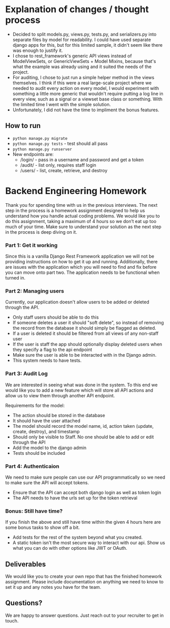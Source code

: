 # Explanation of changes / thought process

- Decided to split models.py, views.py, tests.py, and serializers.py into separate files by model for readability. I could have used separate django apps for this, but for this limited sample, it didn't seem like there was enough to justify it.
- I chose to rest_framework's generic API views instead of ModelViewSets, or GenericViewSets + Model Mixins, because that's what the example was already using and it suited the needs of the project.
- For auditing, I chose to just run a simple helper method in the views themselves. I think if this were a real large-scale project where we needed to audit every action on every model, I would experiment with something a little more generic that wouldn't require putting a log line in every view, such as a signal or a viewset base class or something. With the limited time I went with the simple solution.
- Unfortunately, I did not have the time to impliment the bonus features.

## How to run

- `python manage.py migrate`
- `python manage.py tests` - test should all pass
- `python manage.py runserver`
- New endpoints are:
  - /login/ - pass in a username and password and get a token
  - /audit/ - list only, requires staff login
  - /users/ - list, create, retrieve, and destroy

# Backend Engineering Homework

Thank you for spending time with us in the previous interviews. The next step in the process is a homework assignment designed to help us understand how you handle actual coding problems. We would like you to do this assignment, taking a maximum of 4 hours so we don’t eat up too much of your time. Make sure to understand your solution as the next step in the process is deep diving on it.

### Part 1: Get it working

Since this is a vanilla Django Rest Framework application we will not be providing instructions on how to get it up and running. Additionally, there are issues with the application which you will need to find and fix before you can move onto part two. The application needs to be functional when turned in.

### Part 2: Managing users

Currently, our application doesn't allow users to be added or deleted through the API.

- Only staff users should be able to do this
- If someone deletes a user it should "soft delete", so instead of removing the record from the database it should simply be flagged as deleted.
- If a user is deleted it should be filtered from all views of any non-staff user
- If the user is staff the app should optionally display deleted users when they specify a flag to the api endpoint
- Make sure the user is able to be interacted with in the Django admin.
- This system needs to have tests.

### Part 3: Audit Log

We are interested in seeing what was done in the system. To this end we would like you to add a new feature which will store all API actions and allow us to view them through another API endpoint.

Requirements for the model:

- The action should be stored in the database
- It should have the user attached
- The model should record the model name, id, action taken (update, create, destroy), and timestamp
- Should only be visible to Staff. No one should be able to add or edit through the API
- Add the model to the django admin
- Tests should be included

### Part 4: Authenticaion

We need to make sure people can use our API programmatically so we need to make sure the API will accept tokens.

- Ensure that the API can accept both django login as well as token login
- The API needs to have the urls set up for the token retrieval

### Bonus: Still have time?

If you finish the above and still have time within the given 4 hours here are some bonus tasks to show off a bit.

- Add tests for the rest of the system beyond what you created.
- A static token isn't the most secure way to interact with our api. Show us what you can do with other options like JWT or OAuth.

## Deliverables

We would like you to create your own repo that has the finished homework assignment. Please include documentation on anything we need to know to set it up and any notes you have for the team.

## Questions?

We are happy to answer questions. Just reach out to your recruiter to get in touch.

